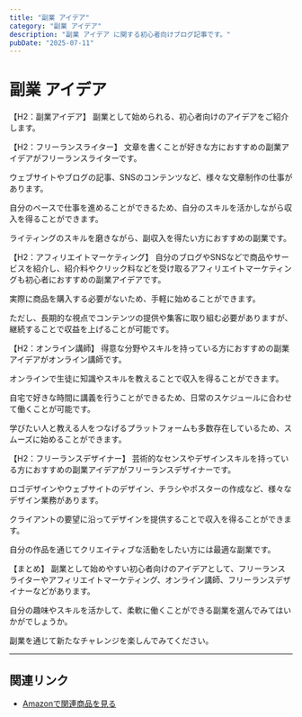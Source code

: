 ```yaml
---
title: "副業 アイデア"
category: "副業 アイデア"
description: "副業 アイデア に関する初心者向けブログ記事です。"
pubDate: "2025-07-11"
---
```


# 副業 アイデア

【H2：副業アイデア】
副業として始められる、初心者向けのアイデアをご紹介します。



【H2：フリーランスライター】
文章を書くことが好きな方におすすめの副業アイデアがフリーランスライターです。

ウェブサイトやブログの記事、SNSのコンテンツなど、様々な文章制作の仕事があります。

自分のペースで仕事を進めることができるため、自分のスキルを活かしながら収入を得ることができます。

ライティングのスキルを磨きながら、副収入を得たい方におすすめの副業です。



【H2：アフィリエイトマーケティング】
自分のブログやSNSなどで商品やサービスを紹介し、紹介料やクリック料などを受け取るアフィリエイトマーケティングも初心者におすすめの副業アイデアです。

実際に商品を購入する必要がないため、手軽に始めることができます。

ただし、長期的な視点でコンテンツの提供や集客に取り組む必要がありますが、継続することで収益を上げることが可能です。



【H2：オンライン講師】
得意な分野やスキルを持っている方におすすめの副業アイデアがオンライン講師です。

オンラインで生徒に知識やスキルを教えることで収入を得ることができます。

自宅で好きな時間に講義を行うことができるため、日常のスケジュールに合わせて働くことが可能です。

学びたい人と教える人をつなげるプラットフォームも多数存在しているため、スムーズに始めることができます。



【H2：フリーランスデザイナー】
芸術的なセンスやデザインスキルを持っている方におすすめの副業アイデアがフリーランスデザイナーです。

ロゴデザインやウェブサイトのデザイン、チラシやポスターの作成など、様々なデザイン業務があります。

クライアントの要望に沿ってデザインを提供することで収入を得ることができます。

自分の作品を通じてクリエイティブな活動をしたい方には最適な副業です。



【まとめ】
副業として始めやすい初心者向けのアイデアとして、フリーランスライターやアフィリエイトマーケティング、オンライン講師、フリーランスデザイナーなどがあります。

自分の趣味やスキルを活かして、柔軟に働くことができる副業を選んでみてはいかがでしょうか。

副業を通じて新たなチャレンジを楽しんでみてください。



---

## 関連リンク

- [Amazonで関連商品を見る](https://www.amazon.co.jp/s?k=%E5%89%AF%E6%A5%AD+%E3%82%A2%E3%82%A4%E3%83%87%E3%82%A2&tag=autowritehubai-22)
